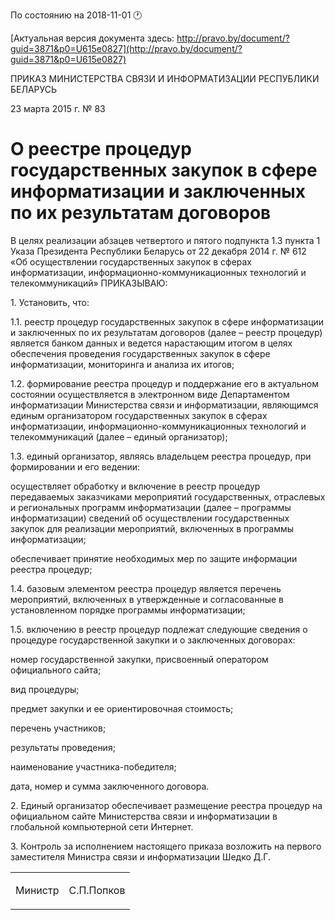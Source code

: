По состоянию на 2018-11-01 &#x1F550;

[Актуальная версия документа здесь: http://pravo.by/document/?guid=3871&p0=U615e0827](http://pravo.by/document/?guid=3871&p0=U615e0827)

<p>ПРИКАЗ МИНИСТЕРСТВА СВЯЗИ И ИНФОРМАТИЗАЦИИ РЕСПУБЛИКИ БЕЛАРУСЬ</p>
<p>23 марта 2015 г. № 83</p>
<h1>О реестре процедур государственных закупок в сфере информатизации и заключенных по их результатам договоров</h1>
<p>В целях реализации абзацев четвертого и пятого подпункта 1.3 пункта 1 Указа Президента Республики Беларусь от 22 декабря 2014 г. № 612 «Об осуществлении государственных закупок в сферах информатизации, информационно-коммуникационных технологий и телекоммуникаций» ПРИКАЗЫВАЮ:</p>
<p>1. Установить, что:</p>
<p>1.1. реестр процедур государственных закупок в сфере информатизации и заключенных по их результатам договоров (далее – реестр процедур) является банком данных и ведется нарастающим итогом в целях обеспечения проведения государственных закупок в сфере информатизации, мониторинга и анализа их итогов;</p>
<p>1.2. формирование реестра процедур и поддержание его в актуальном состоянии осуществляется в электронном виде Департаментом информатизации Министерства связи и информатизации, являющимся единым организатором государственных закупок в сферах информатизации, информационно-коммуникационных технологий и телекоммуникаций (далее – единый организатор);</p>
<p>1.3. единый организатор, являясь владельцем реестра процедур, при формировании и его ведении:</p>
<p>осуществляет обработку и включение в реестр процедур передаваемых заказчиками мероприятий государственных, отраслевых и региональных программ информатизации (далее – программы информатизации) сведений об осуществлении государственных закупок для реализации мероприятий, включенных в программы информатизации;</p>
<p>обеспечивает принятие необходимых мер по защите информации реестра процедур;</p>
<p>1.4. базовым элементом реестра процедур является перечень мероприятий, включенных в утвержденные и согласованные в установленном порядке программы информатизации;</p>
<p>1.5. включению в реестр процедур подлежат следующие сведения о процедуре государственной закупки и о заключенных договорах:</p>
<p>номер государственной закупки, присвоенный оператором официального сайта;</p>
<p>вид процедуры;</p>
<p>предмет закупки и ее ориентировочная стоимость;</p>
<p>перечень участников;</p>
<p>результаты проведения;</p>
<p>наименование участника-победителя;</p>
<p>дата, номер и сумма заключенного договора.</p>
<p>2. Единый организатор обеспечивает размещение реестра процедур на официальном сайте Министерства связи и информатизации в глобальной компьютерной сети Интернет.</p>
<p>3. Контроль за исполнением настоящего приказа возложить на первого заместителя Министра связи и информатизации Шедко Д.Г.</p>
<p></p>
<table><tr>
<td><p>Министр</p></td>
<td><p>С.П.Попков</p></td>
</tr></table>
<p></p>